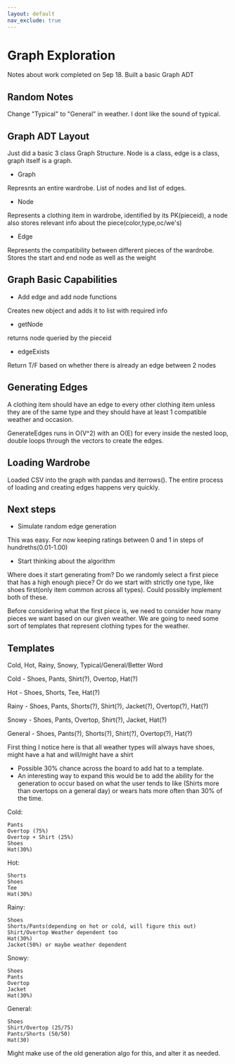 ```yaml
---
layout: default
nav_exclude: true
---
```

# Graph Exploration

Notes about work completed on Sep 18. Built a basic Graph ADT

## Random Notes

Change "Typical" to "General" in weather. I dont like the sound of typical. 

## Graph ADT Layout

Just did a basic 3 class Graph Structure. Node is a class, edge is a class, graph itself is a graph. 

- Graph

Represnts an entire wardrobe. List of nodes and list of edges.

- Node

Represents a clothing item in wardrobe, identified by its PK(pieceid), a node also stores relevant info about the piece(color,type,oc/we's)

- Edge

Represents the compatibility between different pieces of the wardrobe. Stores the start and end node as well as the weight

## Graph Basic Capabilities

- Add edge and add node functions

Creates new object and adds it to list with required info

- getNode

returns node queried by the pieceid

- edgeExists

Return T/F based on whether there is already an edge between 2 nodes

## Generating Edges

A clothing item should have an edge to every other clothing item unless they are of the same type and they should have at least 1 compatible weather and occasion. 

GenerateEdges runs in O(V^2) with an O(E) for every inside the nested loop, double loops through the vectors to create the edges.

## Loading Wardrobe

Loaded CSV into the graph with pandas and iterrows(). The entire process of loading and creating edges happens very quickly.

## Next steps 

- Simulate random edge generation

This was easy. For now keeping ratings between 0 and 1 in steps of hundreths(0.01-1.00)

- Start thinking about the algorithm


Where does it start generating from? Do we randomly select a first piece that has a high enough piece? Or do we start with strictly one type, like shoes first(only item common across all types). Could possibly implement both of these.


Before considering what the first piece is, we need to consider how many pieces we want based on our given weather. We are going to need some sort of templates that represent clothing types for the weather. 


## Templates

Cold, Hot, Rainy, Snowy, Typical/General/Better Word

Cold - Shoes, Pants, Shirt(?), Overtop, Hat(?) 

Hot - Shoes, Shorts, Tee, Hat(?)

Rainy - Shoes, Pants, Shorts(?), Shirt(?), Jacket(?), Overtop(?), Hat(?)

Snowy - Shoes, Pants, Overtop, Shirt(?), Jacket, Hat(?)

General - Shoes, Pants(?), Shorts(?), Shirt(?), Overtop(?), Hat(?)

First thing I notice here is that all weather types will always have shoes, might have a hat and will/might have a shirt 

- Possible 30% chance across the board to add hat to a template. 
- An interesting way to expand this would be to add the ability for the generation to occur based on what the user tends to like (Shirts more than overtops on a general day) or wears hats more often than 30% of the time. 

Cold:

	Pants
	Overtop (75%)
	Overtop + Shirt (25%)
	Shoes
	Hat(30%)


Hot:

	Shorts
	Shoes
	Tee
	Hat(30%)

Rainy:

	Shoes
	Shorts/Pants(depending on hot or cold, will figure this out) 
	Shirt/Overtop Weather dependent too
	Hat(30%)
	Jacket(50%) or maybe weather dependent


Snowy:

	Shoes
	Pants
	Overtop
	Jacket
	Hat(30%)


General:

	Shoes
	Shirt/Overtop (25/75)
	Pants/Shorts (50/50)
	Hat(30)


Might make use of the old generation algo for this, and alter it as needed.
